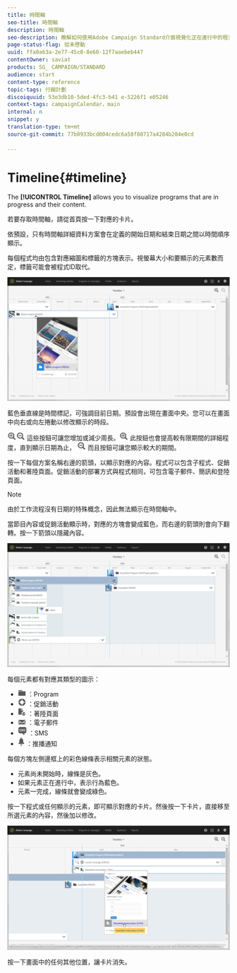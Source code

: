 ```yaml
---
title: 時間軸
seo-title: 時間軸
description: 時間軸
seo-description: 瞭解如何使用Adobe Campaign Standard介面視覺化正在進行中的程式及其內容。
page-status-flag: 從未啓動
uuid: ffa0a63a-2e77-45c0-8e60-12f7aaebeb447
contentOwner: saviat
products: SG_ CAMPAIGN/STANDARD
audience: start
content-type: reference
topic-tags: 行銷計劃
discoiquuid: 53e3db10-5ded-4fc3-b41 e-5226f1 e05246
context-tags: campaignCalendar，main
internal: n
snippet: y
translation-type: tm+mt
source-git-commit: 77b0933bcd004cedc6a58f80717a4284b284e0cd

---
```



# Timeline{#timeline}

The **[!UICONTROL Timeline]** allows you to visualize programs that are in progress and their content.

若要存取時間軸，請從首頁按一下對應的卡片。

依預設，只有時間軸詳細資料方案會在定義的開始日期和結束日期之間以時間順序顯示。

每個程式均由包含對應縮圖和標籤的方塊表示。視螢幕大小和要顯示的元素數而定，標籤可能會被程式ID取代。

![](assets/timeline_1.png)

藍色垂直線是時間標記，可強調目前日期。預設會出現在畫面中央。您可以在畫面中向右或向左捲動以修改顯示的時段。

![](assets/timeline_zoom_in.png)![](assets/timeline_zoom_out.png) 這些按鈕可讓您增加或減少周長。![](assets/timeline_zoom_in.png) 此按鈕也會提高較有限期間的詳細程度，直到顯示日期為止， ![](assets/timeline_zoom_out.png) 而且按鈕可讓您顯示較大的期間。

按一下每個方案名稱右邊的箭頭，以顯示對應的內容。程式可以包含子程式、促銷活動和著陸頁面。促銷活動的部署方式與程式相同，可包含電子郵件、簡訊和登陸頁面。

>[!NOTE]
>
>由於工作流程沒有日期的特殊概念，因此無法顯示在時間軸中。

當節目內容或促銷活動顯示時，對應的方塊會變成藍色，而右邊的箭頭則會向下翻轉。按一下箭頭以隱藏內容。

![](assets/timeline_2.png)

每個元素都有對應其類型的圖示：

* ![](assets/timeline_program_icon.png) ：Program
* ![](assets/timeline_campaign_icon.png) ：促銷活動
* ![](assets/timeline_lp_icon.png) ：著陸頁面
* ![](assets/timeline_email_icon.png) ：電子郵件
* ![](assets/timeline_sms_icon.png) ：SMS
* ![](assets/timeline_push_icon.png) ：推播通知

每個方塊左側邊框上的彩色線條表示相關元素的狀態。

* 元素尚未開始時，線條是灰色。
* 如果元素正在進行中，表示行為藍色。
* 元素一完成，線條就會變成綠色。

按一下程式或任何顯示的元素，即可顯示對應的卡片。然後按一下卡片，直接移至所選元素的內容，然後加以修改。

![](assets/timeline_3.png)

按一下畫面中的任何其他位置，讓卡片消失。
